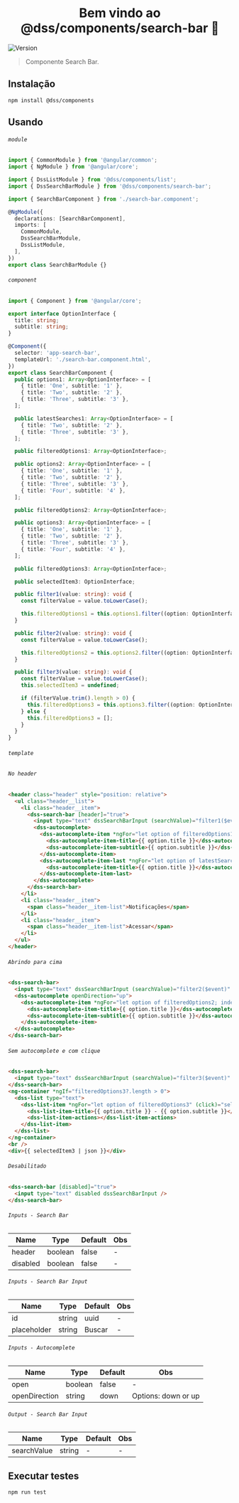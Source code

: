 <h1 align="center">Bem vindo ao @dss/components/search-bar 👋</h1>
<p>
  <img alt="Version" src="https://img.shields.io/badge/adicionado%20na%20versão-1.8.0-blue.svg?cacheSeconds=2592000" />
</p>

> Componente Search Bar.

## Instalação

```shell
npm install @dss/components
```

## Usando

###### `module`

```ts
import { CommonModule } from '@angular/common';
import { NgModule } from '@angular/core';

import { DssListModule } from '@dss/components/list';
import { DssSearchBarModule } from '@dss/components/search-bar';

import { SearchBarComponent } from './search-bar.component';

@NgModule({
  declarations: [SearchBarComponent],
  imports: [
    CommonModule,
    DssSearchBarModule,
    DssListModule,
  ],
})
export class SearchBarModule {}
```

###### `component`

```ts
import { Component } from '@angular/core';

export interface OptionInterface {
  title: string;
  subtitle: string;
}

@Component({
  selector: 'app-search-bar',
  templateUrl: './search-bar.component.html',
})
export class SearchBarComponent {
  public options1: Array<OptionInterface> = [
    { title: 'One', subtitle: '1' },
    { title: 'Two', subtitle: '2' },
    { title: 'Three', subtitle: '3' },
  ];

  public latestSearches1: Array<OptionInterface> = [
    { title: 'Two', subtitle: '2' },
    { title: 'Three', subtitle: '3' },
  ];

  public filteredOptions1: Array<OptionInterface>;

  public options2: Array<OptionInterface> = [
    { title: 'One', subtitle: '1' },
    { title: 'Two', subtitle: '2' },
    { title: 'Three', subtitle: '3' },
    { title: 'Four', subtitle: '4' },
  ];

  public filteredOptions2: Array<OptionInterface>;

  public options3: Array<OptionInterface> = [
    { title: 'One', subtitle: '1' },
    { title: 'Two', subtitle: '2' },
    { title: 'Three', subtitle: '3' },
    { title: 'Four', subtitle: '4' },
  ];

  public filteredOptions3: Array<OptionInterface>;

  public selectedItem3: OptionInterface;

  public filter1(value: string): void {
    const filterValue = value.toLowerCase();

    this.filteredOptions1 = this.options1.filter((option: OptionInterface) => option.title.toLowerCase().includes(filterValue));
  }

  public filter2(value: string): void {
    const filterValue = value.toLowerCase();

    this.filteredOptions2 = this.options2.filter((option: OptionInterface) => option.title.toLowerCase().includes(filterValue));
  }

  public filter3(value: string): void {
    const filterValue = value.toLowerCase();
    this.selectedItem3 = undefined;

    if (filterValue.trim().length > 0) {
      this.filteredOptions3 = this.options3.filter((option: OptionInterface) => option.title.toLowerCase().indexOf(filterValue) === 0);
    } else {
      this.filteredOptions3 = [];
    }
  }
}
```

###### `template`

###### `No header`

```html
<header class="header" style="position: relative">
  <ul class="header__list">
    <li class="header__item">
      <dss-search-bar [header]="true">
        <input type="text" dssSearchBarInput (searchValue)="filter1($event)" />
        <dss-autocomplete>
          <dss-autocomplete-item *ngFor="let option of filteredOptions1; index as i">
            <dss-autocomplete-item-title>{{ option.title }}</dss-autocomplete-item-title>
            <dss-autocomplete-item-subtitle>{{ option.subtitle }}</dss-autocomplete-item-subtitle>
          </dss-autocomplete-item>
          <dss-autocomplete-item-last *ngFor="let option of latestSearches1 index as i">
            <dss-autocomplete-item-title>{{ option.title }}</dss-autocomplete-item-title>
          </dss-autocomplete-item-last>
        </dss-autocomplete>
      </dss-search-bar>
    </li>
    <li class="header__item">
      <span class="header__item-list">Notificações</span>
    </li>
    <li class="header__item">
      <span class="header__item-list">Acessar</span>
    </li>
  </ul>
</header>
```

###### `Abrindo para cima`

```html
<dss-search-bar>
  <input type="text" dssSearchBarInput (searchValue)="filter2($event)" />
  <dss-autocomplete openDirection="up">
    <dss-autocomplete-item *ngFor="let option of filteredOptions2; index as i">
      <dss-autocomplete-item-title>{{ option.title }}</dss-autocomplete-item-title>
      <dss-autocomplete-item-subtitle>{{ option.subtitle }}</dss-autocomplete-item-subtitle>
    </dss-autocomplete-item>
  </dss-autocomplete>
</dss-search-bar>
```

###### `Sem autocomplete e com clique`

```html
<dss-search-bar>
  <input type="text" dssSearchBarInput (searchValue)="filter3($event)" />
</dss-search-bar>
<ng-container *ngIf="filteredOptions3?.length > 0">
  <dss-list type="text">
    <dss-list-item *ngFor="let option of filteredOptions3" (click)="selectedItem3 = option">
      <dss-list-item-title>{{ option.title }} - {{ option.subtitle }}</dss-list-item-title>
      <dss-list-item-actions></dss-list-item-actions>
    </dss-list-item>
  </dss-list>
</ng-container>
<br />
<div>{{ selectedItem3 | json }}</div>
```

###### `Desabilitado`

```html
<dss-search-bar [disabled]="true">
  <input type="text" disabled dssSearchBarInput />
</dss-search-bar>
```

###### `Inputs - Search Bar`

| Name     | Type    | Default | Obs |
| -------- | ------- | ------- | --- |
| header   | boolean | false   | -   |
| disabled | boolean | false   | -   |

###### `Inputs - Search Bar Input`

| Name        | Type   | Default | Obs |
| ----------- | ------ | ------- | --- |
| id          | string | uuid    | -   |
| placeholder | string | Buscar  | -   |

###### `Inputs - Autocomplete`

| Name          | Type    | Default | Obs                 |
| ------------- | ------- | ------- | ------------------- |
| open          | boolean | false   | -                   |
| openDirection | string  | down    | Options: down or up |

###### `Output - Search Bar Input`

| Name        | Type   | Default | Obs |
| ----------- | ------ | ------- | --- |
| searchValue | string | -       | -   |

## Executar testes

```shell
npm run test
```
